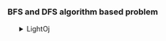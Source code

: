 <h3> BFS and DFS algorithm based problem</h3>
<ul>
	<details>
		<summary>LightOj</summary>
		<ol>
			<li>Problem: <a href="https://lightoj.com/problem/guilty-prince">1012 Guilty Prince</a></li>
			<ul>
				<li>Solution: <a href="https://github.com/Mestu-Paul/MyProgramming/blob/master/LightOj/1012_Guilty_Prince.md">1012 Guilty Prince</a></li>
			</ul>
			<li>Problem: <a href="https://lightoj.com/problem/farthest-nodes-in-a-tree">1094 Farthest Nodes in a Tree</a></li>
			<ul>
				<li>Solution: <a href="https://github.com/Mestu-Paul/MyProgramming/blob/master/LightOj/1094_Farthest_Nodes_in_a_Tree.md">1094 Farthest Nodes in a Tree</a></li>
			</ul>
			<li>Problem: <a href="https://lightoj.com/problem/one-way-roads">1049 One Way Roads</a></li>
            <ul>
				<li>Solution: <a href="https:github.com/Mestu-Paul/MyProgramming/blob/master/LightOj/1049_One_Way_Roads.md">1049 One Way Roads</a></li>
			</ul>
			<li>Problem: <a href="https://lightoj.com/problem/gathering-food">1066 Gathering Food</a></li>
            <ul>
				<li>Solution: <a href="https:github.com/Mestu-Paul/MyProgramming/blob/master/LightOj/1066_Gathering_Food.md">1066 Gathering Food</a></li>
			</ul>
			<li>Problem: <a href="https://lightoj.com/problem/beehives">1437 Beehives </a> <b> Shortest path cycle</b></li>
			<ul>
				<li>Solution: <a href="https:github.com/Mestu-Paul/MyProgramming/blob/master/LightOj/1437_Beehives.md">1437 Beehives</a></li>
			</ul>
			<li>Problem: <a href="https://lightoj.com/problem/best-picnic-ever">1111 Best Picnic Ever</a></li>
			<ul>
				<li>Solution: <a href="https://github.com/Mestu-Paul/MyProgramming/blob/master/LightOj/1111_Best_Picnic_Ever.md">1111 Best Picnic Ever</a></li>
			</ul>
			<li>Problem: <a href="https://lightoj.com/problem/mafia">1219 Mafia</a></li>
			<ul>
				<li>Solution: <a href="https://github.com/Mestu-Paul/MyProgramming/blob/master/LightOj/1219_Mafia.md">1219 Mafia</a></li>
			</ul>

		</ol>
	</details>
    	<details>
		<summary>Spoj</summary>
		<ol>
			<li>Problem: <a href="https://www.spoj.com/problems/PARADOX/">PARADOX Paradox</a> <b>Loop Check</b></li>
			<ul>
				<li>Solution: <a href="https://github.com/Mestu-Paul/MyProgramming/blob/master/Spoj/PARADOX_Paradox.md">PARADOX Paradox</a></li>
			</ul>
		</ol>
	</details>
</ul>